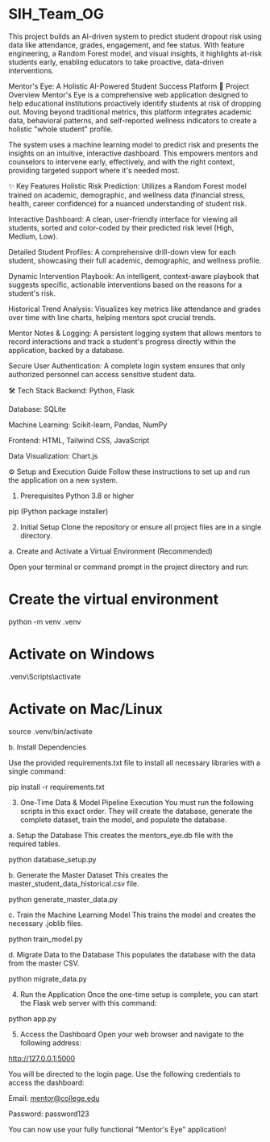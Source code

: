 # SIH_Team_OG
This project builds an AI-driven system to predict student dropout risk using data like attendance, grades, engagement, and fee status. With feature engineering, a Random Forest model, and visual insights, it highlights at-risk students early, enabling educators to take proactive, data-driven interventions.


Mentor's Eye: A Holistic AI-Powered Student Success Platform
🚀 Project Overview
Mentor's Eye is a comprehensive web application designed to help educational institutions proactively identify students at risk of dropping out. Moving beyond traditional metrics, this platform integrates academic data, behavioral patterns, and self-reported wellness indicators to create a holistic "whole student" profile.

The system uses a machine learning model to predict risk and presents the insights on an intuitive, interactive dashboard. This empowers mentors and counselors to intervene early, effectively, and with the right context, providing targeted support where it's needed most.

✨ Key Features
Holistic Risk Prediction: Utilizes a Random Forest model trained on academic, demographic, and wellness data (financial stress, health, career confidence) for a nuanced understanding of student risk.

Interactive Dashboard: A clean, user-friendly interface for viewing all students, sorted and color-coded by their predicted risk level (High, Medium, Low).

Detailed Student Profiles: A comprehensive drill-down view for each student, showcasing their full academic, demographic, and wellness profile.

Dynamic Intervention Playbook: An intelligent, context-aware playbook that suggests specific, actionable interventions based on the reasons for a student's risk.

Historical Trend Analysis: Visualizes key metrics like attendance and grades over time with line charts, helping mentors spot crucial trends.

Mentor Notes & Logging: A persistent logging system that allows mentors to record interactions and track a student's progress directly within the application, backed by a database.

Secure User Authentication: A complete login system ensures that only authorized personnel can access sensitive student data.

🛠️ Tech Stack
Backend: Python, Flask

Database: SQLite

Machine Learning: Scikit-learn, Pandas, NumPy

Frontend: HTML, Tailwind CSS, JavaScript

Data Visualization: Chart.js

⚙️ Setup and Execution Guide
Follow these instructions to set up and run the application on a new system.

1. Prerequisites
Python 3.8 or higher

pip (Python package installer)

2. Initial Setup
Clone the repository or ensure all project files are in a single directory.

a. Create and Activate a Virtual Environment (Recommended)

Open your terminal or command prompt in the project directory and run:

# Create the virtual environment
python -m venv .venv

# Activate on Windows
.venv\Scripts\activate

# Activate on Mac/Linux
source .venv/bin/activate

b. Install Dependencies

Use the provided requirements.txt file to install all necessary libraries with a single command:

pip install -r requirements.txt

3. One-Time Data & Model Pipeline Execution
You must run the following scripts in this exact order. They will create the database, generate the complete dataset, train the model, and populate the database.

a. Setup the Database
This creates the mentors_eye.db file with the required tables.

python database_setup.py

b. Generate the Master Dataset
This creates the master_student_data_historical.csv file.

python generate_master_data.py

c. Train the Machine Learning Model
This trains the model and creates the necessary .joblib files.

python train_model.py

d. Migrate Data to the Database
This populates the database with the data from the master CSV.

python migrate_data.py

4. Run the Application
Once the one-time setup is complete, you can start the Flask web server with this command:

python app.py

5. Access the Dashboard
Open your web browser and navigate to the following address:

http://127.0.0.1:5000

You will be directed to the login page. Use the following credentials to access the dashboard:

Email: mentor@college.edu

Password: password123

You can now use your fully functional "Mentor's Eye" application!
